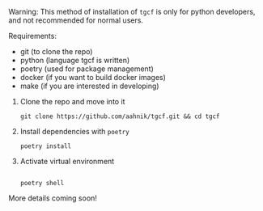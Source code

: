 Warning: This method of installation of `tgcf` is only for python developers, and not recommended for normal users.

Requirements: 
- git (to clone the repo)
- python (language tgcf is written)
- poetry (used for package management)
- docker (if you want to build docker images)
- make (if you are interested in developing)


1. Clone the repo and move into it
   ```shell
   git clone https://github.com/aahnik/tgcf.git && cd tgcf
   ```

2. Install dependencies with `poetry`
   ```shell
   poetry install
   ```

3. Activate virtual environment
   ```shell

   poetry shell
   ```

More details coming soon!



